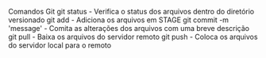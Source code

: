 Comandos Git 
git status - Verifica o status dos arquivos dentro do diretório versionado
git add - Adiciona os arquivos em STAGE
git commit -m 'message' - Comita as alterações dos arquivos com uma breve descrição 
git pull - Baixa os arquivos do servidor remoto 
git push - Coloca os arquivos do servidor local para o remoto